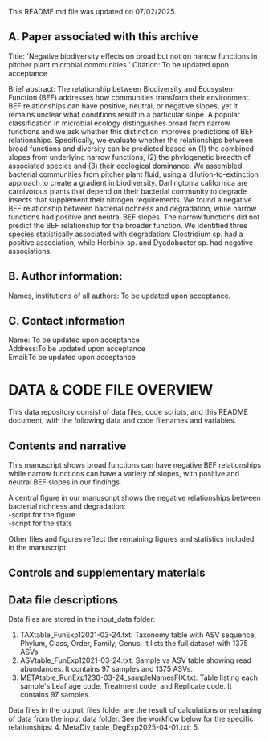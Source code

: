 This README.md file was updated on 07/02/2025. 

## A. Paper associated with this archive 
Title: 'Negative biodiversity effects on broad but not on narrow functions in pitcher plant microbial communities ' 
Citation: To be updated upon acceptance 

Brief abstract: The relationship between Biodiversity and Ecosystem Function (BEF) addresses how communities transform their environment. BEF relationships can have positive, neutral, or negative slopes, yet it remains unclear what conditions result in a particular slope. A popular classification in microbial ecology distinguishes broad from narrow functions and we ask whether this distinction improves predictions of BEF relationships. Specifically, we evaluate whether the relationships between broad functions and diversity can be predicted based on (1) the combined slopes from underlying narrow functions, (2) the phylogenetic breadth of associated species and (3) their ecological dominance. We assembled bacterial communities from pitcher plant fluid, using a dilution-to-extinction approach to create a gradient in biodiversity. Darlingtonia californica are carnivorous plants that depend on their bacterial community to degrade insects that supplement their nitrogen requirements. We found a negative BEF relationship between bacterial richness and degradation, while narrow functions had positive and neutral BEF slopes. The narrow functions did not predict the BEF relationship for the broader function. We identified three species statistically associated with degradation: Clostridium sp. had a positive association, while Herbinix sp. and Dyadobacter sp. had negative associations. 

## B. Author information: 
Names, institutions of all authors: To be updated upon acceptance. 

## C. Contact information
Name: To be updated upon acceptance   
Address:To be updated upon acceptance   
Email:To be updated upon acceptance 

# DATA & CODE FILE OVERVIEW
This data repository consist of data files, code scripts, and this README document, with the following data and code filenames and variables.  

## Contents and narrative
This manuscript shows broad functions can have negative BEF relationships while narrow functions can have a variety of slopes, with positive and neutral BEF slopes in our findings. 

A central figure in our manuscript shows the negative relationships between bacterial richness and degradation:  
-script for the figure  
-script for the stats  

Other files and figures reflect the remaining figures and statistics included in the manuscript:  

## Controls and supplementary materials 

## Data file descriptions
Data files are stored in the input_data folder: 
1. TAXtable_FunExp12021-03-24.txt: Taxonomy table with ASV sequence, Phylum, Class, Order, Family, Genus. It lists the full dataset with 1375 ASVs.  
2. ASVtable_FunExp12021-03-24.txt: Sample vs ASV table showing read abundances. It contains 97 samples and 1375 ASVs.  
3. METAtable_RunExp1230-03-24_sampleNamesFIX.txt: Table listing each sample's Leaf age code, Treatment code, and Replicate code. It contains 97 samples.  

Data files in the output_files folder are the result of calculations or reshaping of data from the input data folder. See the workflow below for the specific relationships:
4. MetaDiv_table_DegExp2025-04-01.txt:
5. 

